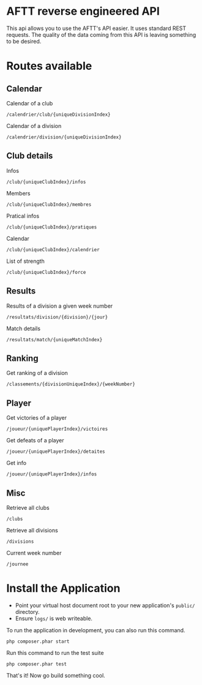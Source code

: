 # AFTT reverse engineered API
This api allows you to use the AFTT's API easier. It uses standard REST requests. The quality of the data coming from this API is leaving something to be desired.

# Routes available

## Calendar
Calendar of a club

	/calendrier/club/{uniqueDivisionIndex}

Calendar of a division

	/calendrier/division/{uniqueDivisionIndex}

## Club details
Infos

	/club/{uniqueClubIndex}/infos

Members

	/club/{uniqueClubIndex}/membres

Pratical infos

	/club/{uniqueClubIndex}/pratiques

Calendar

	/club/{uniqueClubIndex}/calendrier

List of strength

	/club/{uniqueClubIndex}/force

## Results
Results of a division a given week number

	/resultats/division/{division}/{jour}

Match details

	/resultats/match/{uniqueMatchIndex}

## Ranking
Get ranking of a division

	/classements/{divisionUniqueIndex}/{weekNumber}

## Player
Get victories of a player

	/joueur/{uniquePlayerIndex}/victoires

Get defeats of a player

	/joueur/{uniquePlayerIndex}/detaites

Get info

	/joueur/{uniquePlayerIndex}/infos

## Misc
Retrieve all clubs

	/clubs
Retrieve all divisions

	/divisions
Current week number

	/journee
# Install the Application

* Point your virtual host document root to your new application's `public/` directory.
* Ensure `logs/` is web writeable.

To run the application in development, you can also run this command. 

	php composer.phar start

Run this command to run the test suite

	php composer.phar test

That's it! Now go build something cool.
